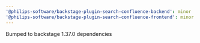 ```yaml
---
'@philips-software/backstage-plugin-search-confluence-backend': minor
'@philips-software/backstage-plugin-search-confluence-frontend': minor
---
```


Bumped to backstage 1.37.0 dependencies
